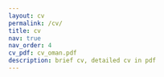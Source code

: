```yaml
---
layout: cv
permalink: /cv/
title: cv
nav: true
nav_order: 4
cv_pdf: cv_oman.pdf
description: brief cv, detailed cv in pdf
---
```

